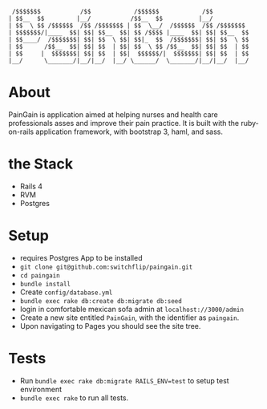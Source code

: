 ```
 /$$$$$$$           /$$            /$$$$$$            /$$          
| $$__  $$         |__/           /$$__  $$          |__/          
| $$  \ $$ /$$$$$$  /$$ /$$$$$$$ | $$  \__/  /$$$$$$  /$$ /$$$$$$$ 
| $$$$$$$/|____  $$| $$| $$__  $$| $$ /$$$$ |____  $$| $$| $$__  $$
| $$____/  /$$$$$$$| $$| $$  \ $$| $$|_  $$  /$$$$$$$| $$| $$  \ $$
| $$      /$$__  $$| $$| $$  | $$| $$  \ $$ /$$__  $$| $$| $$  | $$
| $$     |  $$$$$$$| $$| $$  | $$|  $$$$$$/|  $$$$$$$| $$| $$  | $$
|__/      \_______/|__/|__/  |__/ \______/  \_______/|__/|__/  |__/
```

# About
PainGain is application aimed at helping nurses and health care professionals asses and improve their pain practice. It is built with the ruby-on-rails application framework, with bootstrap 3, haml, and sass.


# the Stack

* Rails 4
* RVM
* Postgres


# Setup

* requires Postgres App to be installed
* `git clone git@github.com:switchflip/paingain.git`
* `cd paingain`
* `bundle install`
*  Create `config/database.yml`
* `bundle exec rake db:create db:migrate db:seed`
* login in comfortable mexican sofa admin at `localhost://3000/admin`
* Create a new site entitled `PainGain`, with the identifier as `paingain`.
* Upon navigating to Pages you should see the site tree.

# Tests
* Run `bundle exec rake db:migrate RAILS_ENV=test` to setup test environment
* `bundle exec rake` to run all tests.

